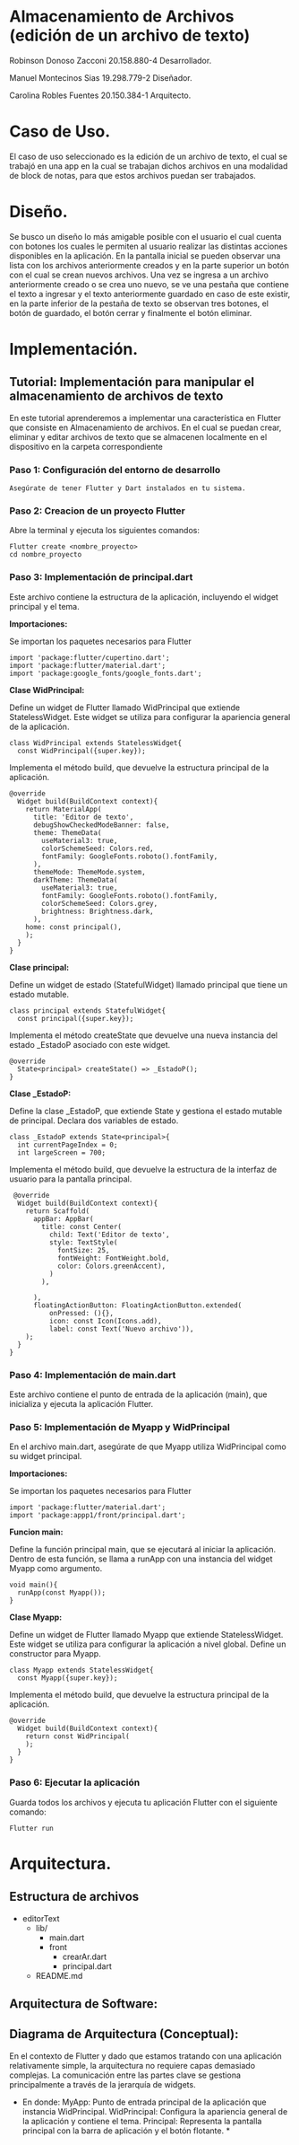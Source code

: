 # Almacenamiento de Archivos (edición de un archivo de texto)

Robinson Donoso Zacconi 20.158.880-4 Desarrollador.

Manuel Montecinos Sias 19.298.779-2 Diseñador.

Carolina Robles Fuentes 20.150.384-1 Arquitecto.

# Caso de Uso.

El caso de uso seleccionado es la edición de un archivo de texto,
el cual se trabajó en una app en la cual se trabajan dichos archivos en una modalidad de block de notas, 
para que estos archivos puedan ser trabajados.

# Diseño.

Se busco un diseño lo más amigable posible con el usuario el cual cuenta con botones los cuales le permiten al usuario 
realizar las distintas acciones disponibles en la aplicación. En la pantalla inicial se pueden observar una lista con los
archivos anteriormente creados y en la parte superior un botón con el cual se crean nuevos archivos. Una vez se ingresa a un
archivo anteriormente creado o se crea uno nuevo, se ve una pestaña que contiene el texto a ingresar y el texto anteriormente
guardado en caso de este existir, en la parte inferior de la pestaña de texto se observan tres botones, el botón de guardado,
el botón cerrar y finalmente el botón eliminar.


# Implementación.

## Tutorial: Implementación para manipular el almacenamiento de archivos de texto

En este tutorial aprenderemos a implementar una característica en Flutter que consiste en Almacenamiento de archivos.
En el cual se puedan crear, eliminar y editar archivos de texto que se almacenen localmente en el dispositivo en la
carpeta correspondiente

### Paso 1: Configuración del entorno de desarrollo 

`Asegúrate de tener Flutter y Dart instalados en tu sistema.`

### Paso 2: Creacion de un proyecto Flutter

Abre la terminal y ejecuta los siguientes comandos:
```
Flutter create <nombre_proyecto>
cd nombre_proyecto
```

### Paso 3: Implementación de principal.dart

Este archivo contiene la estructura de la aplicación, incluyendo el widget principal y el tema.

**Importaciones:**

Se importan los paquetes necesarios para Flutter
```
import 'package:flutter/cupertino.dart';
import 'package:flutter/material.dart';
import 'package:google_fonts/google_fonts.dart';
```

**Clase WidPrincipal:**


Define un widget de Flutter llamado WidPrincipal que extiende StatelessWidget.
Este widget se utiliza para configurar la apariencia general de la aplicación.
```
class WidPrincipal extends StatelessWidget{
  const WidPrincipal({super.key});
```

Implementa el método build, que devuelve la estructura principal de la aplicación.

```
@override
  Widget build(BuildContext context){
    return MaterialApp(
      title: 'Editor de texto',
      debugShowCheckedModeBanner: false,
      theme: ThemeData(
        useMaterial3: true,
        colorSchemeSeed: Colors.red,
        fontFamily: GoogleFonts.roboto().fontFamily,
      ),
      themeMode: ThemeMode.system,
      darkTheme: ThemeData(
        useMaterial3: true,
        fontFamily: GoogleFonts.roboto().fontFamily,
        colorSchemeSeed: Colors.grey,
        brightness: Brightness.dark,
      ),
    home: const principal(),
    );
  }
}
```

**Clase principal:**


Define un widget de estado (StatefulWidget) llamado principal que tiene un estado mutable.

```
class principal extends StatefulWidget{
  const principal({super.key});
```

Implementa el método createState que devuelve una nueva instancia del estado _EstadoP asociado con este widget.

```
@override
  State<principal> createState() => _EstadoP();
}
```

**Clase _EstadoP:**


Define la clase _EstadoP, que extiende State y gestiona el estado mutable de principal. Declara dos variables de estado.

```
class _EstadoP extends State<principal>{
  int currentPageIndex = 0;
  int largeScreen = 700;
```
Implementa el método build, que devuelve la estructura de la interfaz de usuario para la pantalla principal.

```
 @override
  Widget build(BuildContext context){
    return Scaffold(
      appBar: AppBar(
        title: const Center(
          child: Text('Editor de texto',
          style: TextStyle(
            fontSize: 25,
            fontWeight: FontWeight.bold,
            color: Colors.greenAccent),
          )
        ),

      ),
      floatingActionButton: FloatingActionButton.extended(
          onPressed: (){},
          icon: const Icon(Icons.add),
          label: const Text('Nuevo archivo')),
    );
  }
}
```

### Paso 4: Implementación de main.dart

Este archivo contiene el punto de entrada de la aplicación (main), que inicializa y ejecuta la aplicación Flutter.

### Paso 5: Implementación de Myapp y WidPrincipal

En el archivo main.dart, asegúrate de que Myapp utiliza WidPrincipal como su widget principal.

**Importaciones:**

Se importan los paquetes necesarios para Flutter

```
import 'package:flutter/material.dart';
import 'package:appp1/front/principal.dart';
```

**Funcion main:**


Define la función principal main, que se ejecutará al iniciar la aplicación. Dentro de esta función, se llama a runApp con una instancia del widget Myapp como argumento.
```
void main(){
  runApp(const Myapp());
}
```
**Clase Myapp:**


Define un widget de Flutter llamado Myapp que extiende StatelessWidget. Este widget se utiliza para configurar la aplicación a nivel global. Define un constructor para Myapp.

```
class Myapp extends StatelessWidget{
  const Myapp({super.key});
```

Implementa el método build, que devuelve la estructura principal de la aplicación.

```
@override
  Widget build(BuildContext context){
    return const WidPrincipal(
    );
  }
}
```


### Paso 6: Ejecutar la aplicación

Guarda todos los archivos y ejecuta tu aplicación Flutter con el siguiente comando:
```
Flutter run
```


# Arquitectura.

## Estructura de archivos

- editorText
  - lib/
    - main.dart
    - front
      - crearAr.dart
      - principal.dart
  - README.md  

## Arquitectura de Software:

## Diagrama de Arquitectura (Conceptual):
En el contexto de Flutter y dado que estamos tratando con una aplicación relativamente simple, la arquitectura no requiere capas demasiado complejas. 
La comunicación entre las partes clave se gestiona principalmente a través de la jerarquía de widgets.

* En donde: 
    MyApp: Punto de entrada principal de la aplicación que instancia WidPrincipal.
    WidPrincipal: Configura la apariencia general de la aplicación y contiene el tema.
    Principal: Representa la pantalla principal con la barra de aplicación y el botón flotante. *
